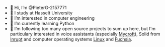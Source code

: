 - 👋 Hi, I’m @PieterG-2157771
-  :school: I study at Hasselt University
- 👀 I’m interested in computer engineering
- 🌱 I’m currently learning Python
- 💞️ I’m following too many open source projects to sum up here, but I'm particulary interested in voice assistants (especially [Mycroft](https://mycroft.ai/ "Mycroft AI")), Solid from [Inrupt](https://inrupt.com/ "Inrupt") and computer operating systems [Linux](https://en.wikipedia.org/wiki/Linux "Linux on Wikipedia") and [Fuchsia](https://en.wikipedia.org/wiki/Fuchsia_(operating_system) "Fuchsia on Wikipedia").

<!---
PieterG-2157771/PieterG-2157771 is a ✨ special ✨ repository because its `README.md` (this file) appears on your GitHub profile.
You can click the Preview link to take a look at your changes.
--->
